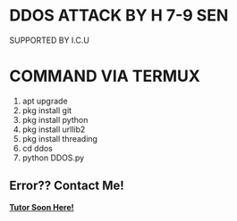 # DDOS ATTACK BY H 7-9 SEN
SUPPORTED BY I.C.U

# COMMAND VIA TERMUX

1. apt upgrade
2. pkg install git
3. pkg install python
4. pkg install urllib2
5. pkg install threading
6. cd ddos
7. python DDOS.py

## Error?? Contact Me!

<a href="https://www.youtube.com/h79sen">
<b>Tutor Soon Here!</b>
</a>
